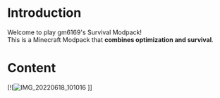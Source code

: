 # Introduction
Welcome to play gm6169's Survival Modpack!\
This is a Minecraft Modpack that **combines optimization and survival**.
# Content
[![![IMG_20220618_101016](https://user-images.githubusercontent.com/107597335/174470714-992ae8d9-ef0d-4faf-a796-27a856429956.jpg)
]]

